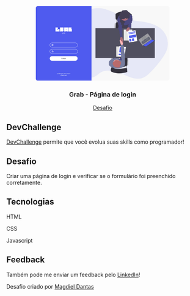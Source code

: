 <p align="center">
  <img src="desktop-design.jpg" alt="Logo" width="350">
  
  <h3 align="center">Grab - Página de login</h3>
</p>
<p align="center">
  <a href="https://github.com/magdielndantas/grab-pagina-de-login">Desafio</a> 
</p>

## DevChallenge

[DevChallenge](https://devchallenge.com.br/) permite que você evolua suas skills como programador!

## Desafio

Criar uma página de login e verificar se o formulário foi preenchido corretamente.

## Tecnologias

HTML

CSS

Javascript

## Feedback

Também pode me enviar um feedback pelo [LinkedIn](https://www.linkedin.com/in/jo%C3%A3o-carlos-pereira-alves-6bb391164/)!

Desafio criado por [Magdiel Dantas](https://github.com/magdielndantas)
